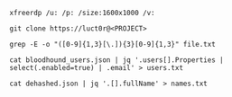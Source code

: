 `xfreerdp /u: /p: /size:1600x1000 /v:`

`git clone https://luct0r@<PROJECT>`

`grep -E -o "([0-9]{1,3}[\.]){3}[0-9]{1,3}" file.txt`

`cat bloodhound_users.json | jq '.users[].Properties | select(.enabled=true) | .email' > users.txt`

`cat dehashed.json | jq '.[].fullName' > names.txt`
